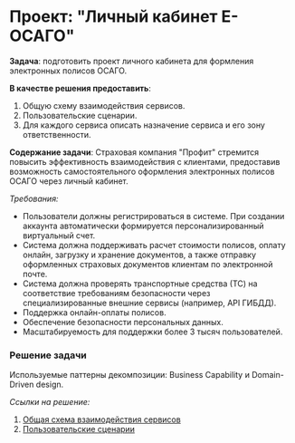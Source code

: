 # Проект: "Личный кабинет Е-ОСАГО"

**Задача**: подготовить проект личного кабинета для формления электронных полисов ОСАГО.

**В качестве решения предоставить**:
1. Общую схему взаимодействия сервисов.
2. Пользовательские сценарии.
3. Для каждого сервиса описать назначение сервиса и его зону ответственности.

**Содержание задачи**:
Страховая компания "Профит" стремится повысить эффективность взаимодействия с клиентами, предоставив возможность самостоятельного оформления электронных полисов ОСАГО через личный кабинет. 

*Требования:*
  - Пользователи должны регистрироваться в системе. При создании аккаунта автоматически формируется персонализированный виртуальный счет.
  - Система должна поддерживать расчет стоимости полисов, оплату онлайн, загрузку и хранение документов, а также отправку оформленных страховых документов клиентам по электронной почте.
  - Система должна проверять транспортные средства (ТС) на соответствие требованиям безопасности через специализированные внешние сервисы (например, API ГИБДД).
  - Поддержка онлайн-оплаты полисов.
  - Обеспечение безопасности персональных данных.
  - Масштабируемость для поддержки более 3 тысяч пользователей.

### Решение задачи

Используемые паттерны декомпозиции: Business Capability и Domain-Driven design.

*Ссылки на решение:*

1. [Общая схема взаимодействия сервисов][1]
2. [Пользовательские сценарии][2]

[1]: https://github.com/Jony2Good/insuarance-managment/blob/main/interaction-schema.md "Схема взаимодействия сервисов"

[2]: https://github.com/Jony2Good/insuarance-managment/blob/main/user-scenario.md "Пользовательские сценарии"
